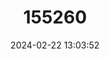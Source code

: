 ---
title: "155260"
category: "Benthosema pterotum"
draft: false
date: 2024-02-22 13:03:52
languages:
  English: ["Opaline Lanternfish", "Skinnycheek Lanternfish"]
  Japanese: ["Iwa-hadaka"]
  Undetermined: ["Kit-pi-nǔl-ch'i"]
---